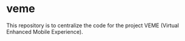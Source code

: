 # veme

This repository is to centralize the code for the project VEME (Virtual Enhanced Mobile Experience).

